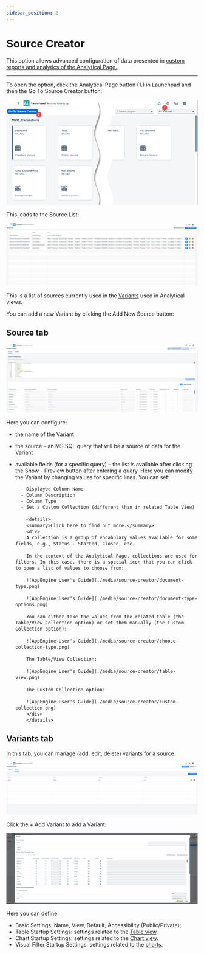 ```yaml
---
sidebar_position: 2
---
```


# Source Creator

This option allows advanced configuration of data presented in [custom reports and analytics of the Analytical Page.](../../../version-2.0/appengine-users-guide/analytical-page/overview.md#usage).

---

To open the option, click the Analytical Page button (1.) in Launchpad and then the Go To Source Creator button:

![AppEngine User's Guide](./media/source-creator/source-creator-button.png)

This leads to the Source List:

![AppEngine User's Guide](./media/source-creator/source-list.png)

This is a list of sources currently used in the [Variants](/docs/appengine/appengine-users-guide/analytical-page/overview#variants) used in Analytical views.

You can add a new Variant by clicking the Add New Source button:

## Source tab

![AppEngine User's Guide](./media/source-creator/source-configuration.png)

Here you can configure:

- the name of the Variant
- the source – an MS SQL query that will be a source of data for the Variant
- available fields (for a specific query) – the list is available after clicking the Show - Preview button after entering a query. Here you can modify the Variant by changing values for specific lines. You can set:

        - Displayed Column Name
        - Column Description
        - Column Type
        - Set a Custom Collection (different than in related Table View)

          <details>
          <summary>Click here to find out more.</summary>
          <div>
          A collection is a group of vocabulary values available for some fields, e.g., Status - Started, Closed, etc.

          In the context of the Analytical Page, collections are used for filters. In this case, there is a special icon that you can click to open a list of values to choose from:

          ![AppEngine User's Guide](./media/source-creator/document-type.png)

          ![AppEngine User's Guide](./media/source-creator/document-type-options.png)

          You can either take the values from the related table (the Table/View Collection option) or set them manually (the Custom Collection option):

          ![AppEngine User's Guide](./media/source-creator/choose-collection-type.png)

          The Table/View Collection:

          ![AppEngine User's Guide](./media/source-creator/table-view.png)

          The Custom Collection option:

          ![AppEngine User's Guide](./media/source-creator/custom-collection.png)
          </div>
          </details>

## Variants tab

In this tab, you can manage (add, edit, delete) variants for a source:

![AppEngine User's Guide](./media/source-creator/variants.png)

Click the + Add Variant to add a Variant:

![AppEngine User's Guide](./media/source-creator/variant-basic-settings-1.png)

Here you can define:

- Basic Settings: Name, View, Default, Accessibility (Public/Private);
- Table Startup Settings: settings related to the [Table view](../../../version-2.0/appengine-users-guide/analytical-page/overview.md#table-options).
- Chart Startup Settings: settings related to the [Chart view](../../../version-2.0/appengine-users-guide/analytical-page/overview.md#chart-options).
- Visual Filter Startup Settings: settings related to the [charts](../../../version-2.0/appengine-users-guide/analytical-page/overview.md#chart-options).
